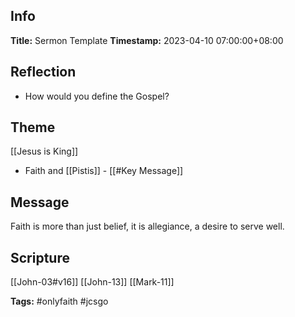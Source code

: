 ## Info
**Title:** Sermon Template
**Timestamp:** 2023-04-10 07:00:00+08:00

## Reflection
- How would you define the Gospel?

## Theme
[[Jesus is King]]
- Faith and [[Pistis]] - [[#Key Message]]

## Message
Faith is more than just belief, it is allegiance, a desire to serve well.

## Scripture
[[John-03#v16]]
[[John-13]]
[[Mark-11]]

**Tags:** #onlyfaith #jcsgo